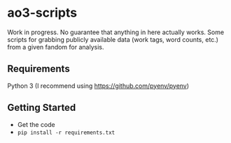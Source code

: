 # ao3-scripts

Work in progress.  No guarantee that anything in here actually works.
Some scripts for grabbing publicly available data (work tags, word counts, etc.) from a given fandom for analysis.

## Requirements
Python 3 (I recommend using https://github.com/pyenv/pyenv)

## Getting Started
* Get the code
* `pip install -r requirements.txt`
